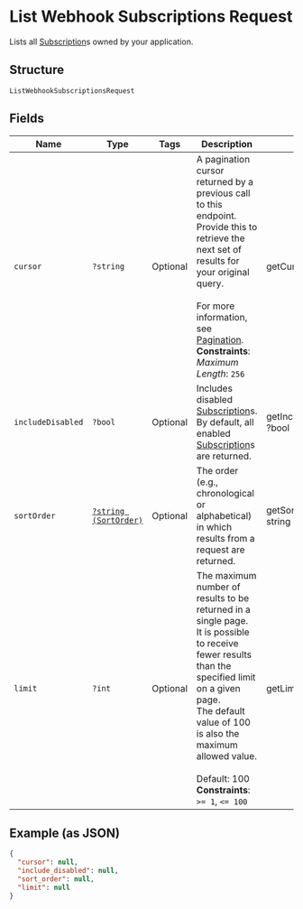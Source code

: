 
# List Webhook Subscriptions Request

Lists all [Subscription](../../doc/models/webhook-subscription.md)s owned by your application.

## Structure

`ListWebhookSubscriptionsRequest`

## Fields

| Name | Type | Tags | Description | Getter | Setter |
|  --- | --- | --- | --- | --- | --- |
| `cursor` | `?string` | Optional | A pagination cursor returned by a previous call to this endpoint.<br>Provide this to retrieve the next set of results for your original query.<br><br>For more information, see [Pagination](https://developer.squareup.com/docs/basics/api101/pagination).<br>**Constraints**: *Maximum Length*: `256` | getCursor(): ?string | setCursor(?string cursor): void |
| `includeDisabled` | `?bool` | Optional | Includes disabled [Subscription](../../doc/models/webhook-subscription.md)s.<br>By default, all enabled [Subscription](../../doc/models/webhook-subscription.md)s are returned. | getIncludeDisabled(): ?bool | setIncludeDisabled(?bool includeDisabled): void |
| `sortOrder` | [`?string (SortOrder)`](../../doc/models/sort-order.md) | Optional | The order (e.g., chronological or alphabetical) in which results from a request are returned. | getSortOrder(): ?string | setSortOrder(?string sortOrder): void |
| `limit` | `?int` | Optional | The maximum number of results to be returned in a single page.<br>It is possible to receive fewer results than the specified limit on a given page.<br>The default value of 100 is also the maximum allowed value.<br><br>Default: 100<br>**Constraints**: `>= 1`, `<= 100` | getLimit(): ?int | setLimit(?int limit): void |

## Example (as JSON)

```json
{
  "cursor": null,
  "include_disabled": null,
  "sort_order": null,
  "limit": null
}
```

